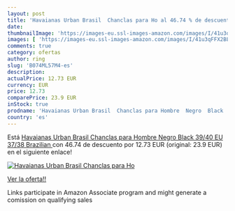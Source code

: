 ```yaml
---
layout: post
title: 'Havaianas Urban Brasil  Chanclas para Ho al 46.74 % de descuento'
date: 
thumbnailImage: 'https://images-eu.ssl-images-amazon.com/images/I/41u3qFFX2BL._SL200_.jpg'
images: [ 'https://images-eu.ssl-images-amazon.com/images/I/41u3qFFX2BL._SL200_.jpg' ]
comments: true
category: ofertas
author: ring
slug: 'B074ML57M4-es'
description:
actualPrice: 12.73 EUR
currency: EUR
price: 12.73
comparePrice: 23.9 EUR
inStock: true
prodname: 'Havaianas Urban Brasil  Chanclas para Hombre  Negro  Black   39/40 EU  37/38 Brazilian '
country: 'es'
---
```


Está [Havaianas Urban Brasil  Chanclas para Hombre  Negro  Black   39/40 EU  37/38 Brazilian ](https://www.amazon.es/dp/B074ML57M4/?tag=tolees-21) con 46.74 de descuento por 12.73 EUR (original: 23.9 EUR) en el siguiente enlace!

[![Havaianas Urban Brasil  Chanclas para Ho](https://images-eu.ssl-images-amazon.com/images/I/41u3qFFX2BL._SL200_.jpg)](https://www.amazon.es/dp/B074ML57M4/?tag=tolees-21)

[Ver la oferta!!](https://www.amazon.es/dp/B074ML57M4/?tag=tolees-21)

Links participate in Amazon Associate program and might generate a comission on qualifying sales


